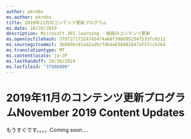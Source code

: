 ```yaml
---
author: pkrebs
ms.author: pkrebs
title: 2019年11月のコンテンツ更新プログラム
ms.date: 10/20/2019
description: Microsoft 365 learning ・経路のコンテンツ更新
ms.openlocfilehash: 379f2717324745474a68f398d95254f533fc0212
ms.sourcegitcommit: 3b8896c81ad2adbcfdbda658482847af5fccb264
ms.translationtype: MT
ms.contentlocale: ja-JP
ms.lasthandoff: 10/30/2019
ms.locfileid: "37886890"
---
```

# <a name="november-2019-content-updates"></a><span data-ttu-id="9bea3-103">2019年11月のコンテンツ更新プログラム</span><span class="sxs-lookup"><span data-stu-id="9bea3-103">November 2019 Content Updates</span></span>
<span data-ttu-id="9bea3-104">もうすぐです。。。。</span><span class="sxs-lookup"><span data-stu-id="9bea3-104">Coming soon....</span></span> 
